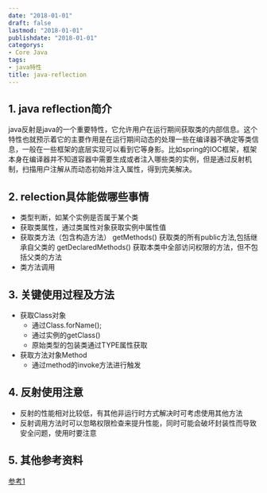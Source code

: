 ```yaml
---
date: "2018-01-01"
draft: false
lastmod: "2018-01-01"
publishdate: "2018-01-01"
categorys:
- Core Java
tags:
- java特性
title: java-reflection
---
```


## 1. java reflection简介

java反射是java的一个重要特性，它允许用户在运行期间获取类的内部信息。这个特性也就预示着它的主要作用是在运行期间动态的处理一些在编译器不确定等类信息，一般在一些框架的底层实现可以看到它等身影。比如spring的IOC框架，框架本身在编译器并不知道容器中需要生成或者注入哪些类的实例，但是通过反射机制，扫描用户注解从而动态初始并注入属性，得到完美解决。

## 2. relection具体能做哪些事情

* 类型判断，如某个实例是否属于某个类
* 获取类属性，通过类属性对象获取实例中属性值
* 获取类方法（包含构造方法）
    getMethods()  获取类的所有public方法,包括继承自父类的
    getDeclaredMethods()   获取本类中全部访问权限的方法，但不包括父类的方法
* 类方法调用

## 3. 关键使用过程及方法
* 获取Class对象
    * 通过Class.forName();
    * 通过实例的getClass()
    * 原始类型的包装类通过TYPE属性获取
* 获取方法对象Method
    * 通过method的invoke方法进行触发

## 4. 反射使用注意
* 反射的性能相对比较低，有其他非运行时方式解决时可考虑使用其他方法
* 反射调用方法时可以忽略权限检查来提升性能，同时可能会破坏封装性而导致安全问题，使用时要注意

## 5. 其他参考资料
[参考1](https://www.sczyh30.com/posts/Java/java-reflection-1/)
